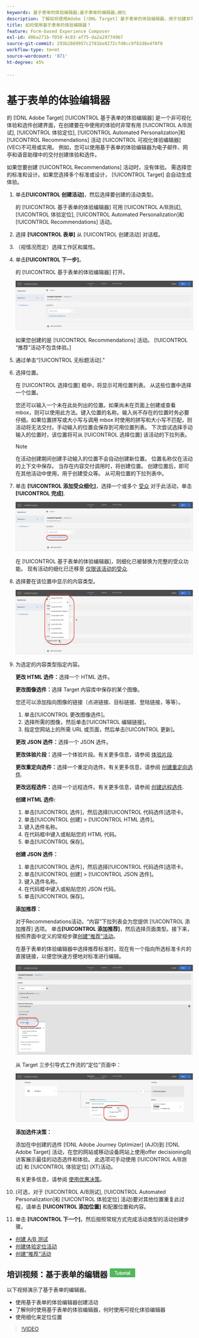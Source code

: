 ```yaml
---
keywords: 基于表单的体验编辑器;基于表单的编辑器;细化
description: 了解如何使用Adobe [!DNL Target] 基于表单的体验编辑器，用于创建非可视化体验。 当VEC不可用或不实用时，可使用此编辑器。
title: 如何使用基于表单的体验编辑器？
feature: Form-based Experience Composer
exl-id: d06a271b-f058-4c83-af75-da2a29774967
source-git-commit: 293b2869957c2781be8272cfd0cc9f82d8e4f0f0
workflow-type: tm+mt
source-wordcount: '871'
ht-degree: 45%

---
```


# 基于表单的体验编辑器

的 [!DNL Adobe Target] [!UICONTROL 基于表单的体验编辑器] 是一个非可视化体验和选件创建界面，在创建要在中使用的体验时非常有用 [!UICONTROL A/B测试], [!UICONTROL 体验定位], [!UICONTROL Automated Personalization]和 [!UICONTROL Recommendations] 活动 [!UICONTROL 可视化体验编辑器] (VEC)不可用或实用。 例如，您可以使用基于表单的体验编辑器为电子邮件、网亭和语音助理中的交付创建体验和选件。

如果您要创建 [!UICONTROL Recommendations] 活动时，没有体验。 需选择您的标准和设计。如果您选择多个标准或设计， [!UICONTROL Target] 会自动生成体验。

1. 单击&#x200B;**[!UICONTROL 创建活动]**，然后选择要创建的活动类型。

   的 [!UICONTROL 基于表单的体验编辑器] 可用 [!UICONTROL A/B测试], [!UICONTROL 体验定位], [!UICONTROL Automated Personalization]和 [!UICONTROL Recommendations] 活动。

1. 选择 **[!UICONTROL 表单]** 从 [!UICONTROL 创建活动] 对话框。

1. （视情况而定）选择工作区和属性。

1. 单击&#x200B;**[!UICONTROL 下一步]**。

   的 [!UICONTROL 基于表单的体验编辑器] 打开。

   ![location_refinements图像](assets/location_refinements.png)

   如果您创建的是 [!UICONTROL Recommendations] 活动。 [!UICONTROL “推荐”活动不包含体验。]

1. 通过单击“[!UICONTROL 无标题活动].&quot;
1. 选择位置。

   在 [!UICONTROL 选择位置] 框中，将显示可用位置列表。 从这些位置中选择一个位置。

   您还可以输入一个未在此处列出的位置。如果尚未在页面上创建或查看 mbox，则可以使用此方法。键入位置的名称。输入尚不存在的位置时务必要仔细。如果位置拼写或大小写与调用 mbox 时使用的拼写和大小写不匹配，则活动将无法交付。手动输入的位置会保存到可用位置列表。 下次尝试选择手动输入的位置时，该位置将可从 [!UICONTROL 选择位置] 该活动的下拉列表。

   >[!NOTE]
   >
   >在活动创建期间创建手动输入的位置不会自动创建新位置。 位置名称仅在活动的上下文中保存。 当存在内容交付调用时，将创建位置。 创建位置后，即可在其他活动中使用，用于创建受众等。 从可用位置的下拉列表中。

1. 单击 **[!UICONTROL 添加受众细化]**，选择一个或多个 [受众](/help/main/c-target/target.md#concept_A782F8481A5041EBA75103CB26376522) 对于此活动，单击 **[!UICONTROL 完成]**.

   ![location_refinements_2图像](assets/location_refinements_2.png)

   在 [!UICONTROL 基于表单的体验编辑器]，则细化已被替换为完整的受众功能。 现有活动的细化已迁移至 [仅限该活动的受众](/help/main/c-target/creating-activity-only-audience.md#concept_A6BADCF530ED4AE1852E677FEBE68483).

1. 选择要在该位置中显示的内容类型。

   ![form_content图像](assets/form_content.png)

1. 为选定的内容类型指定内容。

   **更改 HTML 选件：**&#x200B;选择一个 HTML 选件。

   **更改图像选件：**&#x200B;选择 Target 内容库中保存的某个图像。

   您还可以添加指向图像的链接（点进链接、目标链接、登陆链接，等等）。

   1. 单击[!UICONTROL 更改图像选件]。
   1. 选择所需的图像，然后单击[!UICONTROL 编辑链接]。
   1. 指定您网站上的所需 URL 或页面，然后单击[!UICONTROL 更新]。

   **更改 JSON 选件：**&#x200B;选择一个 JSON 选件。

   **更改体验片段：**&#x200B;选择一个体验片段。有关更多信息，请参阅 [体验片段](/help/main/c-experiences/c-manage-content/aem-experience-fragments.md).

   **更改重定向选件：**&#x200B;选择一个重定向选件。有关更多信息，请参阅 [创建重定向选件](/help/main/c-experiences/c-manage-content/offer-redirect.md).

   **更改远程选件：**&#x200B;选择一个远程选件。有关更多信息，请参阅 [创建远程选件](/help/main/c-experiences/c-manage-content/about-remote-offers.md).

   **创建 HTML 选件:**

   1. 单击[!UICONTROL 选件]，然后选择[!UICONTROL 代码选件]选项卡。
   1. 单击[!UICONTROL 创建] > [!UICONTROL HTML 选件]。
   1. 键入选件名称。
   1. 在代码框中键入或粘贴您的 HTML 代码。
   1. 单击[!UICONTROL 保存]。

   **创建 JSON 选件：**

   1. 单击[!UICONTROL 选件]，然后选择[!UICONTROL 代码选件]选项卡。
   1. 单击[!UICONTROL 创建] > [!UICONTROL JSON 选件]。
   1. 键入选件名称。
   1. 在代码框中键入或粘贴您的 JSON 代码。
   1. 单击[!UICONTROL 保存]。

   **添加推荐：**

   对于Recommendations活动，“内容”下拉列表会为您提供 [!UICONTROL 添加推荐] 选项。 单击&#x200B;**[!UICONTROL 添加推荐]**，然后选择页面类型。接下来，按照界面中定义的常规步骤[创建“推荐”活动](/help/main/c-recommendations/t-create-recs-activity/create-recs-activity.md)。

   在基于表单的体验编辑器中选择推荐标准时，现在有一个指向所选标准卡片的直接链接，以便您快速方便地对标准进行编辑。

   ![change_criteria图像](assets/change_criteria.png)

   从 Target 三步引导式工作流的“定位”页面中：

   ![change_criteria_2图像](assets/change_criteria_2.png)

   **添加选件决策：**

   添加在中创建的选件 [!DNL Adobe Journey Optimizer] (AJO)到 [!DNL Adobe Target] 活动，在您的网站或移动设备网站上使用offer decisioning向访客展示最佳的动态选件和体验。 此选项可手动使用 [!UICONTROL A/B测试] 和 [!UICONTROL 体验定位] (XT)活动。

   有关更多信息，请参阅 [使用优惠决策](/help/main/c-integrating-target-with-mac/ajo/offer-decision.md)。

1. (可选，对于 [!UICONTROL A/B测试], [!UICONTROL Automated Personalization]和 [!UICONTROL 体验定位] 活动)要对其他位置重复此过程，请单击 **[!UICONTROL 添加位置]** 和配置位置和内容。
1. 单击 **[!UICONTROL 下一个]**，然后按照常规方式完成活动类型的活动创建步骤。

* [创建 A/B 测试](/help/main/c-activities/t-test-ab/t-test-create-ab/test-create-ab.md)
* [创建体验定位活动](/help/main/c-activities/t-experience-target/t-xt-create/xt-create.md#task_D6B3429AC31549E1A70EDF04B3DDC765)
* [创建“推荐”活动](/help/main/c-recommendations/t-create-recs-activity/create-recs-activity.md#task_6874328773C64C44A73F0A130AD3F96F)

## 培训视频：基于表单的编辑器 ![教程徽章](/help/main/assets/tutorial.png)

以下视频演示了基于表单的编辑器。

* 使用基于表单的体验编辑器创建活动
* 了解何时使用基于表单的体验编辑器，何时使用可视化体验编辑器
* 使用细化来定位位置

>[!VIDEO](https://video.tv.adobe.com/v/17390)
